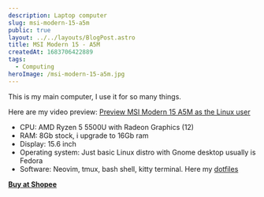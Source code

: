 ```yaml
---
description: Laptop computer
slug: msi-modern-15-a5m
public: true
layout: ../../layouts/BlogPost.astro
title: MSI Modern 15 - A5M
createdAt: 1683706422889
tags:
  - Computing
heroImage: /msi-modern-15-a5m.jpg
---
```


This is my main computer, I use it for so many things.

Here are my video preview: [Preview MSI Modern 15 A5M as the Linux user](https://www.youtube.com/watch?v=uBiPyuqfN-Q)

- CPU: AMD Ryzen 5 5500U with Radeon Graphics (12)
- RAM: 8Gb stock, i upgrade to 16Gb ram
- Display: 15.6 inch
- Operating system: Just basic Linux distro with Gnome desktop usually is Fedora
- Software: Neovim, tmux, bash shell, kitty terminal. Here my [dotfiles](https://github.com/thuanowa/dotfiles)

**[Buy at Shopee](https://shope.ee/5fGmaZPtDM)**
